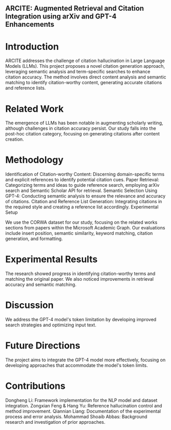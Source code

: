 ## ARCITE: Augmented Retrieval and Citation Integration using arXiv and GPT-4 Enhancements

# Introduction

ARCITE addresses the challenge of citation hallucination in Large Language Models (LLMs). This project proposes a novel citation generation approach, leveraging semantic analysis and term-specific searches to enhance citation accuracy. The method involves direct content analysis and semantic matching to identify citation-worthy content, generating accurate citations and reference lists.

# Related Work

The emergence of LLMs has been notable in augmenting scholarly writing, although challenges in citation accuracy persist. Our study falls into the post-hoc citation category, focusing on generating citations after content creation.

# Methodology

Identification of Citation-worthy Content: Discerning domain-specific terms and explicit references to identify potential citation cues.
Paper Retrieval: Categorizing terms and ideas to guide reference search, employing arXiv search and Semantic Scholar API for retrieval.
Semantic Selection Using GPT-4: Conducting semantic analysis to ensure the relevance and accuracy of citations.
Citation and Reference List Generation: Integrating citations in the required style and creating a reference list accordingly.
Experimental Setup

We use the CORWA dataset for our study, focusing on the related works sections from papers within the Microsoft Academic Graph. Our evaluations include insert position, semantic similarity, keyword matching, citation generation, and formatting.

# Experimental Results

The research showed progress in identifying citation-worthy terms and matching the original paper. We also noticed improvements in retrieval accuracy and semantic matching.

# Discussion

We address the GPT-4 model's token limitation by developing improved search strategies and optimizing input text.

# Future Directions

The project aims to integrate the GPT-4 model more effectively, focusing on developing approaches that accommodate the model's token limits.

# Contributions

Dongheng Li: Framework implementation for the NLP model and dataset integration.
Zongxian Feng & Hang Yu: Reference hallucination control and method improvement.
Qiannian Liang: Documentation of the experimental process and error analysis.
Mohammad Shoaib Abbas: Background research and investigation of prior approaches.
